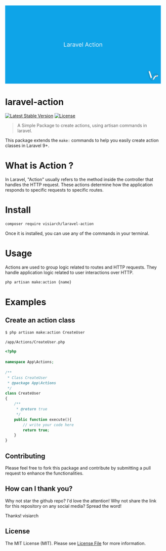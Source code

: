 ![laravel Action](https://github.com/visiarch/laravel-action/blob/main/images/laravel-action-banner.png)

# laravel-action

[![Latest Stable Version](http://poser.pugx.org/visiarch/laravel-action/v)](https://packagist.org/packages/visiarch/laravel-action)
[![License](http://poser.pugx.org/visiarch/laravel-action/license)](https://packagist.org/packages/visiarch/laravel-action)

> A Simple Package to create actions, using artisan commands in laravel.

This package extends the `make:` commands to help you easily create action classes in Laravel 9+.

# What is Action ?

In Laravel, "Action" usually refers to the method inside the controller that handles the HTTP request. These actions determine how the application responds to specific requests to specific routes.

# Install

```bash
composer require visiarch/laravel-action
```

Once it is installed, you can use any of the commands in your terminal.

# Usage

Actions are used to group logic related to routes and HTTP requests. They handle application logic related to user interactions over HTTP.

```bash
php artisan make:action {name}
```

# Examples

## Create an action class

```bash
$ php artisan make:action CreateUser
```

`/app/Actions/CreateUser.php`

```php
<?php

namespace App\Actions;

/**
 * Class CreateUser
 * @package App\Actions
 */
class CreateUser
{
    /**
     * @return true
     */
    public function execute(){
        // write your code here
        return true;
    }
}
```
## Contributing

Please feel free to fork this package and contribute by submitting a pull request to enhance the functionalities.

## How can I thank you?

Why not star the github repo? I'd love the attention! Why not share the link for this repository on any social media? Spread the word!

Thanks!
visiarch

## License

The MIT License (MIT). Please see [License File](LICENSE.md) for more information.
